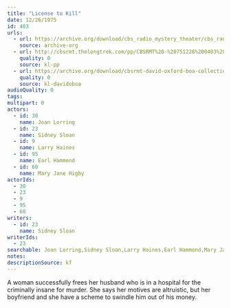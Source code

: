 ```yaml
---
title: "License to Kill"
date: 12/26/1975
id: 403
urls: 
  - url: https://archive.org/download/cbs_radio_mystery_theater/cbs_radio_mystery_theater-0401-0450.zip/cbs_radio_mystery_theater-0401-0450%2Fcbsrmt_0403_license_to_kill.mp3
    source: archive-org
  - url: http://cbsrmt.thelongtrek.com/pp/CBSRMT%20-%20751226%200403%20License%20to%20Kill_pp.mp3
    quality: 0
    source: kl-pp
  - url: https://archive.org/download/cbsrmt-david-oxford-boa-collection/CBSRMT-751226-0403-License-to-Kill-(128-44)_KIXI-{BoA}.mp3
    quality: 0
    source: kl-davidoboa
audioQuality: 0
tags: 
multipart: 0
actors:  
  - id: 30
    name: Joan Lorring  
  - id: 23
    name: Sidney Sloan  
  - id: 9
    name: Larry Haines  
  - id: 95
    name: Earl Hammond  
  - id: 60
    name: Mary Jane Higby
actorIds:  
  - 30  
  - 23  
  - 9  
  - 95  
  - 60
writers:  
  - id: 23
    name: Sidney Sloan
writerIds:  
  - 23
searchable: Joan Lorring,Sidney Sloan,Larry Haines,Earl Hammond,Mary Jane Higby Sidney Sloan
notes: 
descriptionSource: kf
---
```

A woman successfully frees her husband who is in a hospital for the criminally insane for murder. She says her motives are altruistic, but her boyfriend and she have a scheme to swindle him out of his money.